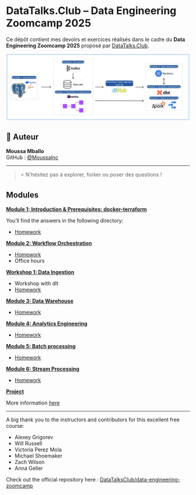 
# DataTalks.Club – Data Engineering Zoomcamp 2025

Ce dépôt contient mes devoirs et exercices réalisés dans le cadre du **Data Engineering Zoomcamp 2025** proposé par [DataTalks.Club](https://datatalks.club/).

![Logo Zoomcamp](images/de-image.png)


## 👤 Auteur

**Moussa Mballo**  
GitHub : [@MoussaInc](https://github.com/MoussaInc)

---

> ⭐ N'hésitez pas à explorer, forker ou poser des questions !


## Modules

[**Module 1: Introduction & Prerequisites: docker-terraform**](01-docker-terraform/)

You’ll find the answers in the following directory: 

* [Homework](chap01-docker-terraform/homework_01.md)


[**Module 2: Workflow Orchestration**](02-workflow-orchestration)

* [Homework](ch02-workflow-orchestration/homework_02.md)
* Office hours

[**Workshop 1: Data Ingestion**](workshops/dlt/README.md)

* Workshop with dlt
* [Homework](workshops/dlt/README.md)


[**Module 3: Data Warehouse**](03-data-warehouse)

* [Homework](chap03-data-warehouse/homework_03.md)


[**Module 4: Analytics Engineering**](04-analytics-engineering/)

* [Homework](chap04-analytics-engineering/homework_04.md)


[**Module 5: Batch processing**](05-batch/)

* [Homework](chap05-batch/homework_05.md)


[**Module 6: Stream Processing**](06-streaming)

* [Homework](chap06-streaming/homework_06.md)


[**Project**](project.md)

More information [here](project.md)

---

A big thank you to the instructors and contributors for this excellent free course:

- Alexey Grigorev 
- Will Russell 
- Victoria Perez Mola   
- Michael Shoemaker  
- Zach Wilson   
- Anna Geller  

Check out the official repository here : [DataTalksClub/data-engineering-zoomcamp](https://github.com/DataTalksClub/data-engineering-zoomcamp)

